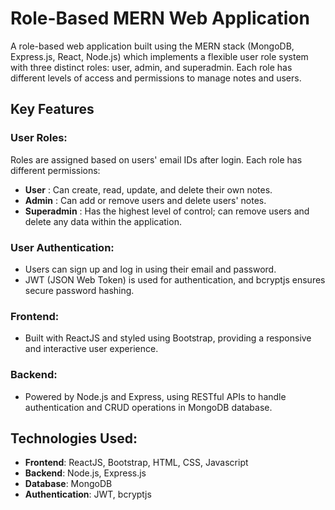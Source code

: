 # Role-Based MERN Web Application

A role-based web application built using the MERN stack (MongoDB, Express.js, React, Node.js) which implements a flexible user role system with three distinct roles: user, admin, and superadmin. Each role has different levels of access and permissions to manage notes and users.

## Key Features
 ### User Roles:
   Roles are assigned based on users' email IDs after login. Each role has different permissions:
   - **User** : Can create, read, update, and delete their own notes.
   - **Admin** : Can add or remove users and delete users' notes.
   - **Superadmin** : Has the highest level of control; can remove users and delete any data within the application.

 ### User Authentication:
 - Users can sign up and log in using their email and password.
 - JWT (JSON Web Token) is used for authentication, and bcryptjs ensures secure password hashing.

 ### Frontend:
- Built with ReactJS and styled using Bootstrap, providing a responsive and interactive user experience.

 ### Backend:
- Powered by Node.js and Express, using RESTful APIs to handle authentication and CRUD operations in MongoDB database.

## Technologies Used:

- **Frontend**: ReactJS, Bootstrap, HTML, CSS, Javascript
- **Backend**: Node.js, Express.js
- **Database**:  MongoDB
- **Authentication**: JWT, bcryptjs
